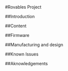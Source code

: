 #Rovables Project 

##Introduction

##Content

##Firmware


##Manufacturing and design

##Known Issues

##Aknowledgements